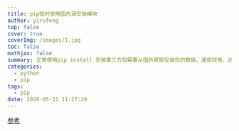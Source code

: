 ```yaml
---
title: pip临时使用国内源安装模块
author: yirufeng
top: false
cover: true
coverImg: /images/1.jpg
toc: false
mathjax: false
summary: 正常使用pip install 安装第三方包需要从国外获取安装包的数据，速度较慢，这里我们可以加上一个 -i 选项后面来指定安装源
categories: 
  - python
  - pip
tags:
  - pip
date: 2020-05-31 11:27:29
---
```




[参考](https://blog.csdn.net/dss875914213/article/details/86500146)

